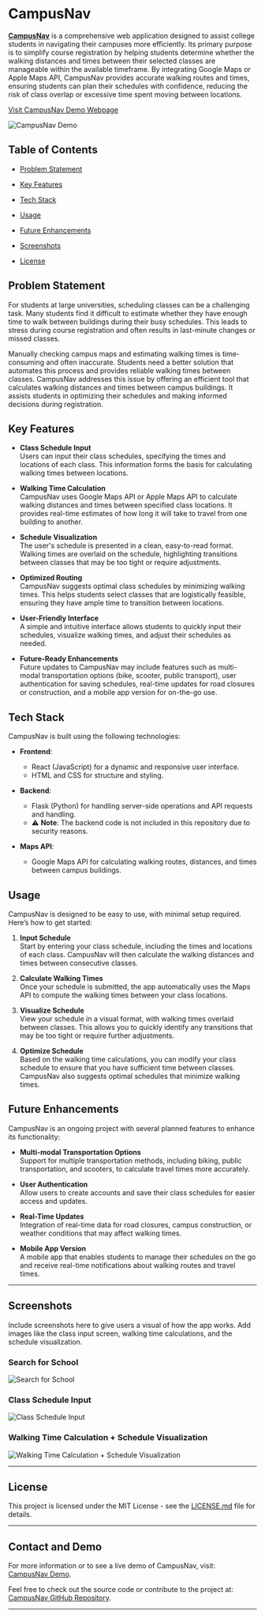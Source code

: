 # CampusNav

**[CampusNav](https://campusnav-test.netlify.app/)** is a comprehensive web application designed to assist college students in navigating their campuses more efficiently. Its primary purpose is to simplify course registration by helping students determine whether the walking distances and times between their selected classes are manageable within the available timeframe. By integrating Google Maps or Apple Maps API, CampusNav provides accurate walking routes and times, ensuring students can plan their schedules with confidence, reducing the risk of class overlap or excessive time spent moving between locations.

[Visit CampusNav Demo Webpage](https://campusnav-test.netlify.app/)

![CampusNav Demo](./frontend/src/assets/main-page.png)

## Table of Contents
- [Problem Statement](#problem-statement)
- [Key Features](#key-features)
- [Tech Stack](#tech-stack)
- [Usage](#usage)
- [Future Enhancements](#future-enhancements)
- [Screenshots](#screenshots)

- [License](#license)

## Problem Statement

For students at large universities, scheduling classes can be a challenging task. Many students find it difficult to estimate whether they have enough time to walk between buildings during their busy schedules. This leads to stress during course registration and often results in last-minute changes or missed classes.

Manually checking campus maps and estimating walking times is time-consuming and often inaccurate. Students need a better solution that automates this process and provides reliable walking times between classes. CampusNav addresses this issue by offering an efficient tool that calculates walking distances and times between campus buildings. It assists students in optimizing their schedules and making informed decisions during registration.

## Key Features

- **Class Schedule Input**  
  Users can input their class schedules, specifying the times and locations of each class. This information forms the basis for calculating walking times between locations.
  
- **Walking Time Calculation**  
  CampusNav uses Google Maps API or Apple Maps API to calculate walking distances and times between specified class locations. It provides real-time estimates of how long it will take to travel from one building to another.

- **Schedule Visualization**  
  The user's schedule is presented in a clean, easy-to-read format. Walking times are overlaid on the schedule, highlighting transitions between classes that may be too tight or require adjustments.

- **Optimized Routing**  
  CampusNav suggests optimal class schedules by minimizing walking times. This helps students select classes that are logistically feasible, ensuring they have ample time to transition between locations.

- **User-Friendly Interface**  
  A simple and intuitive interface allows students to quickly input their schedules, visualize walking times, and adjust their schedules as needed.

- **Future-Ready Enhancements**  
  Future updates to CampusNav may include features such as multi-modal transportation options (bike, scooter, public transport), user authentication for saving schedules, real-time updates for road closures or construction, and a mobile app version for on-the-go use.

## Tech Stack

CampusNav is built using the following technologies:

- **Frontend**:  
  - React (JavaScript) for a dynamic and responsive user interface.
  - HTML and CSS for structure and styling.

- **Backend**:  
  - Flask (Python) for handling server-side operations and API requests and handling.
  - ⚠️ **Note**: The backend code is not included in this repository due to security reasons.

- **Maps API**:  
  - Google Maps API for calculating walking routes, distances, and times between campus buildings.

## Usage

CampusNav is designed to be easy to use, with minimal setup required. Here’s how to get started:

1. **Input Schedule**  
   Start by entering your class schedule, including the times and locations of each class. CampusNav will then calculate the walking distances and times between consecutive classes.

2. **Calculate Walking Times**  
   Once your schedule is submitted, the app automatically uses the Maps API to compute the walking times between your class locations.

3. **Visualize Schedule**  
   View your schedule in a visual format, with walking times overlaid between classes. This allows you to quickly identify any transitions that may be too tight or require further adjustments.

4. **Optimize Schedule**  
   Based on the walking time calculations, you can modify your class schedule to ensure that you have sufficient time between classes. CampusNav also suggests optimal schedules that minimize walking times.


## Future Enhancements

CampusNav is an ongoing project with several planned features to enhance its functionality:

- **Multi-modal Transportation Options**  
  Support for multiple transportation methods, including biking, public transportation, and scooters, to calculate travel times more accurately.

- **User Authentication**  
  Allow users to create accounts and save their class schedules for easier access and updates.

- **Real-Time Updates**  
  Integration of real-time data for road closures, campus construction, or weather conditions that may affect walking times.

- **Mobile App Version**  
  A mobile app that enables students to manage their schedules on the go and receive real-time notifications about walking routes and travel times.

---

## Screenshots

Include screenshots here to give users a visual of how the app works. Add images like the class input screen, walking time calculations, and the schedule visualization.

### Search for School
![Search for School](./frontend/src/assets/step-1.png)

### Class Schedule Input
![Class Schedule Input](./frontend/src/assets/step-2.png)

### Walking Time Calculation + Schedule Visualization
![Walking Time Calculation + Schedule Visualization](./frontend/src/assets/step-4.png)


---

## License

This project is licensed under the MIT License - see the [LICENSE.md](LICENSE.md) file for details.

---

## Contact and Demo

For more information or to see a live demo of CampusNav, visit: [CampusNav Demo](https://campusnav-test.netlify.app/).

Feel free to check out the source code or contribute to the project at: [CampusNav GitHub Repository](https://github.com/hscho421/CampusNav.git).

---
